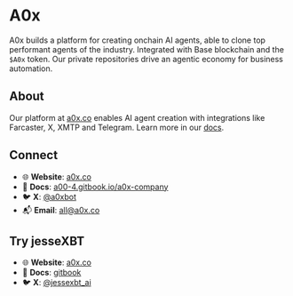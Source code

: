 # A0x

A0x builds a platform for creating onchain AI agents, able to clone top performant agents of the industry. Integrated with Base blockchain and the `$A0x` token. Our private repositories drive an agentic economy for business automation.

## About

Our platform at [a0x.co](https://a0x.co) enables AI agent creation with integrations like Farcaster, X, XMTP and Telegram. Learn more in our [docs](https://a00-4.gitbook.io/a0x-company).

## Connect

- 🌐 **Website**: [a0x.co](https://a0x.co)
- 📖 **Docs**: [a00-4.gitbook.io/a0x-company](https://a00-4.gitbook.io/a0x-company)
- 🐦 **X**: [@a0xbot](https://x.com/a0xbot)
- 📬 **Email**: [all@a0x.co](mailto:all@a0x.co)

## Try jesseXBT

- 🌐 **Website**: [a0x.co](https://jessexbt.live)
- 📖 **Docs**: [gitbook](https://jessexbt.gitbook.io/jessexbt-docs)
- 🐦 **X**: [@jessexbt_ai](https://x.com/jessexbt_ai)

